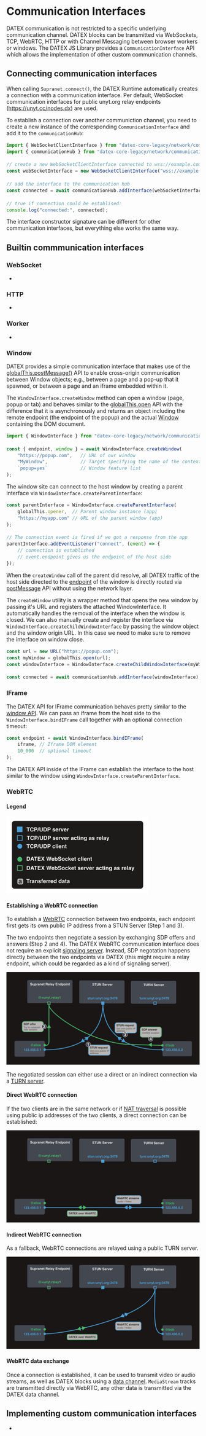 # Communication Interfaces

DATEX communication is not restricted to a specific underlying communication channel.
DATEX blocks can be transmitted via WebSockets, TCP, WebRTC, HTTP or with Channel Messaging between browser workers or windows.
The DATEX JS Library provides a `CommunicationInterface` API which allows the implementation of other custom communication channels.

## Connecting communication interfaces

When calling `Supranet.connect()`, the DATEX Runtime automatically creates a connection with a communication interface.
Per default, WebSocket communication interfaces for public unyt.org relay endpoints (https://unyt.cc/nodes.dx) are used.

To establish a connection over another communiction channel, you need to create a new instance of the corresponding `CommunicationInterface` and add it to the `communicationHub`:

```ts
import { WebSocketClientInterface } from "datex-core-legacy/network/communication-interfaces/websocket-client-interface.ts";
import { communicationHub } from "datex-core-legacy/network/communication-hub.ts";

// create a new WebSocketClientInterface connected to wss://example.com
const webSocketInterface = new WebSocketClientInterface("wss://example.com");

// add the interface to the communication hub
const connected = await communicationHub.addInterface(webSocketInterface)

// true if connection could be establised:
console.log("connected:", connected);
```

The interface constructor signature can be different for other communication interfaces, but everything else works the same way.

## Builtin commmunication interfaces

### WebSocket
-
### HTTP
-
### Worker
-
### Window

DATEX provides a simple communication interface that makes use of the [globalThis.postMessage()](https://developer.mozilla.org/en-US/docs/Web/API/Window/postMessage) API to enable cross-origin communication between Window objects; e.g., between a page and a pop-up that it spawned, or between a page and an iframe embedded within it.

The `WindowInterface.createWindow` method can open a window (page, popup or tab) and behaves similar to the [globalThis.open](https://developer.mozilla.org/en-US/docs/Web/API/Window/open) API with the difference that it is asynchronously and returns an object including the remote endpoint (the endpoint of the popup) and the actual [Window](https://developer.mozilla.org/en-US/docs/Web/API/Window) containing the DOM document.

```ts
import { WindowInterface } from "datex-core-legacy/network/communication-interfaces/window-interface.ts";

const { endpoint, window } = await WindowInterface.createWindow(
	"https://popup.com",   // URL of our window
	"MyWindow",            // Target specifying the name of the context
	`popup=yes`            // Window feature list
);
```

The window site can connect to the host window by creating a parent interface via `WindowInterface.createParentInterface`:

```ts
const parentInterface = WindowInterface.createParentInterface(
	globalThis.opener,  // Parent window instance (app)
	"https://myapp.com" // URL of the parent window (app)
);

// The connection event is fired if we got a response from the app
parentInterface.addEventListener("connect", (event) => {
	// connection is established
	// event.endpoint gives us the endpoint of the host side
});
```

When the `createWindow` call of the parent did resolve, all DATEX traffic of the host side directed to the [endpoint](https://docs.unyt.org/manual/datex/endpoints) of the window is directly routed via [postMessage](https://developer.mozilla.org/en-US/docs/Web/API/Window/postMessage) API without using the network layer.

The `createWindow` utility is a wrapper method that opens the new window by passing it's URL and registers the attached WindowInterface. It automatically handles the removal of the interface when the window is closed. We can also manually create and register the interface via `WindowInterface.createChildWindowInterface` by passing the window object and the window origin URL. In this case we need to make sure to remove the interface on window close.

```ts
const url = new URL("https://popup.com");
const myWindow = globalThis.open(url);
const windowInterface = WindowInterface.createChildWindowInterface(myWindow, url);

const connected = await communicationHub.addInterface(windowInterface);
```

### IFrame

The DATEX API for IFrame communication behaves pretty similar to the [window API](#window).
We can pass an iframe from the host side to the `WindowInterface.bindIFrame` call together with an optional connection timeout:

```ts
const endpoint = await WindowInterface.bindIFrame(
	iframe, // Iframe DOM element
	10_000  // optional timeout
);
```

The DATEX API inside of the IFrame can establish the interface to the host similar to the window using `WindowInterface.createParentInterface`.

### WebRTC

#### Legend
<img height=200  src="./assets/webrtc/legend.png"/>

#### Establishing a WebRTC connection

To establish a [WebRTC](https://webrtc.org/) connection between two endpoints, each endpoint first gets its own public IP address from a STUN Server (Step 1 and 3).

The two endpoints then negotiate a session by exchanging SDP offers and answers (Step 2 and 4). The DATEX WebRTC communication interface does not require an explicit [signaling server](https://developer.mozilla.org/en-US/docs/Web/API/WebRTC_API/Signaling_and_video_calling#the_signaling_server). Instead, SDP negotation happens directly between the two endpoints via DATEX (this might require a relay endpoint, which could be regarded as a kind of signaling server).

![](./assets/webrtc/webrtc-connecting.png)

The negotiated session can either use a direct or an indirect connection via a [TURN server](https://webrtc.org/getting-started/turn-server).

#### Direct WebRTC connection

If the two clients are in the same network or if [NAT traversal](https://en.wikipedia.org/wiki/NAT_traversal) is possible using public ip addresses of the two clients,
a direct connection can be established:

![](./assets/webrtc/webrtc-direct-connection.png)


#### Indirect WebRTC connection

As a fallback, WebRTC connections are relayed using a public TURN server.

![](./assets/webrtc/webrtc-turn-connection.png)


#### WebRTC data exchange

Once a connection is established, it can be used to transmit video or audio streams, as well as DATEX blocks using a [data channel](https://developer.mozilla.org/en-US/docs/Web/API/RTCDataChannel).
`MediaStream` tracks are transmitted directly via WebRTC, any other data is transmitted via the DATEX data channel.

## Implementing custom communication interfaces

-
